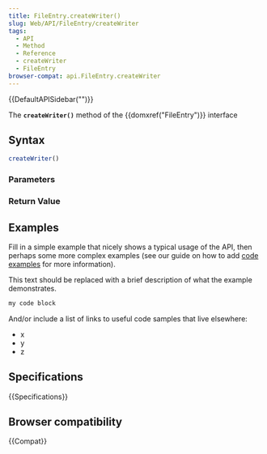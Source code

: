 ```yaml
---
title: FileEntry.createWriter()
slug: Web/API/FileEntry/createWriter
tags:
  - API
  - Method
  - Reference
  - createWriter
  - FileEntry
browser-compat: api.FileEntry.createWriter
---
```

{{DefaultAPISidebar("")}}

The **`createWriter()`** method of the {{domxref("FileEntry")}} interface 

## Syntax

```js
createWriter()
```

### Parameters



### Return Value



## Examples

Fill in a simple example that nicely shows a typical usage of the API, then perhaps some more complex examples (see our guide on how to add [code examples](/en-US/docs/MDN/Contribute/Structures/Code_examples) for more information).

This text should be replaced with a brief description of what the example demonstrates.

```js
my code block
```

And/or include a list of links to useful code samples that live elsewhere:

*   x
*   y
*   z

## Specifications

{{Specifications}}

## Browser compatibility

{{Compat}}

